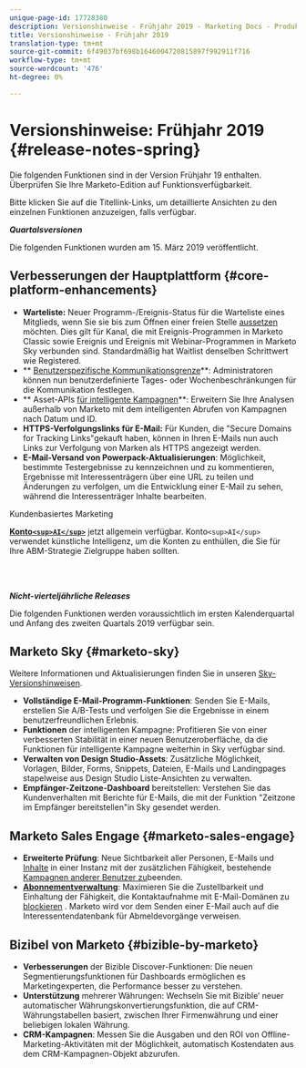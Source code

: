 ```yaml
---
unique-page-id: 17728380
description: Versionshinweise - Frühjahr 2019 - Marketing Docs - Produktdokumentation
title: Versionshinweise - Frühjahr 2019
translation-type: tm+mt
source-git-commit: 6f49037bf698b1646004720815897f992911f716
workflow-type: tm+mt
source-wordcount: '476'
ht-degree: 0%

---
```



# Versionshinweise: Frühjahr 2019 {#release-notes-spring}

Die folgenden Funktionen sind in der Version Frühjahr 19 enthalten. Überprüfen Sie Ihre Marketo-Edition auf Funktionsverfügbarkeit.

Bitte klicken Sie auf die Titellink-Links, um detaillierte Ansichten zu den einzelnen Funktionen anzuzeigen, falls verfügbar.

***Quartalsversionen***

Die folgenden Funktionen wurden am 15. März 2019 veröffentlicht.

## Verbesserungen der Hauptplattform {#core-platform-enhancements}

* **Warteliste:** Neuer Programm-/Ereignis-Status für die Warteliste eines Mitglieds, wenn Sie sie bis zum Öffnen einer freien Stelle [aussetzen](../../product-docs/core-marketo-concepts/smart-campaigns/program-flow-actions/change-program-status.md) möchten. Dies gilt für Kanal, die mit Ereignis-Programmen in Marketo Classic sowie Ereignis und Ereignis mit Webinar-Programmen in Marketo Sky verbunden sind. Standardmäßig hat Waitlist denselben Schrittwert wie Registered.
* ** [Benutzerspezifische Kommunikationsgrenze](../../product-docs/administration/email-setup/enable-communication-limits.md)**: Administratoren können nun benutzerdefinierte Tages- oder Wochenbeschränkungen für die Kommunikation festlegen.
* ** Asset-APIs [für intelligente Kampagnen](http://developers.marketo.com/rest-api/assets/campaigns/)**: Erweitern Sie Ihre Analysen außerhalb von Marketo mit dem intelligenten Abrufen von Kampagnen nach Datum und ID.
* **HTTPS-Verfolgungslinks für E-Mail:** Für Kunden, die &quot;Secure Domains for Tracking Links&quot;gekauft haben, können in Ihren E-Mails nun auch Links zur Verfolgung von Marken als HTTPS angezeigt werden.
* **E-Mail-Versand von Powerpack-Aktualisierungen**: Möglichkeit, bestimmte Testergebnisse zu kennzeichnen und zu kommentieren, Ergebnisse mit Interessenträgern über eine URL zu teilen und Änderungen zu verfolgen, um die Entwicklung einer E-Mail zu sehen, während die Interessenträger Inhalte bearbeiten.

Kundenbasiertes Marketing

**[Konto`<sup>AI</sup>`](../../product-docs/account-based-marketing/account-profiling/account-profiling-ranking-and-tuning.md)** jetzt allgemein verfügbar. Konto`<sup>AI</sup>` verwendet künstliche Intelligenz, um die Konten zu enthüllen, die Sie für Ihre ABM-Strategie Zielgruppe haben sollten.

<br> 

***Nicht-vierteljährliche Releases***

Die folgenden Funktionen werden voraussichtlich im ersten Kalenderquartal und Anfang des zweiten Quartals 2019 verfügbar sein.

## Marketo Sky {#marketo-sky}

Weitere Informationen und Aktualisierungen finden Sie in unseren [Sky-Versionshinweisen](https://help.marketo.com/hc/en-us/articles/360015760534-Q1-Releases).

* **Vollständige E-Mail-Programm-Funktionen**: Senden Sie E-Mails, erstellen Sie A/B-Tests und verfolgen Sie die Ergebnisse in einem benutzerfreundlichen Erlebnis.
* **Funktionen** der intelligenten Kampagne: Profitieren Sie von einer verbesserten Stabilität in einer neuen Benutzeroberfläche, da die Funktionen für intelligente Kampagne weiterhin in Sky verfügbar sind.
* **Verwalten von Design Studio-Assets**: Zusätzliche Möglichkeit, Vorlagen, Bilder, Forms, Snippets, Dateien, E-Mails und Landingpages stapelweise aus Design Studio Liste-Ansichten zu verwalten.
* **Empfänger-Zeitzone-Dashboard** bereitstellen: Verstehen Sie das Kundenverhalten mit Berichte für E-Mails, die mit der Funktion &quot;Zeitzone im Empfänger bereitstellen&quot;in Sky gesendet werden.

## Marketo Sales Engage {#marketo-sales-engage}

* **Erweiterte Prüfung**: Neue Sichtbarkeit aller Personen, E-Mails und [Inhalte](../../product-docs/marketo-sales-connect/templates/view-template-list-as-a-another-user.md) in einer Instanz mit der zusätzlichen Fähigkeit, bestehende [Kampagnen anderer Benutzer zu](../../product-docs/marketo-sales-connect/campaigns/view-campaigns-list-as-another-user.md)beenden.
* **[Abonnementverwaltung](../../product-docs/marketo-sales-connect/email/unsubscribes/marketo-unsubscribe-check.md)**: Maximieren Sie die Zustellbarkeit und Einhaltung der Fähigkeit, die Kontaktaufnahme mit E-Mail-Domänen zu [blockieren](../../product-docs/marketo-sales-connect/admin/blocked-domains.md) . Marketo wird vor dem Senden einer E-Mail auch auf die Interessentendatenbank für Abmeldevorgänge verweisen.

## Bizibel von Marketo {#bizible-by-marketo}

* **Verbesserungen** der Bizible Discover-Funktionen: Die neuen Segmentierungsfunktionen für Dashboards ermöglichen es Marketingexperten, die Performance besser zu verstehen.
* **Unterstützung** mehrerer Währungen: Wechseln Sie mit Bizible’ neuer automatischer Währungskonvertierungsfunktion, die auf CRM-Währungstabellen basiert, zwischen Ihrer Firmenwährung und einer beliebigen lokalen Währung.
* **CRM-Kampagnen**:  Messen Sie die Ausgaben und den ROI von Offline-Marketing-Aktivitäten mit der Möglichkeit, automatisch Kostendaten aus dem CRM-Kampagnen-Objekt abzurufen.

